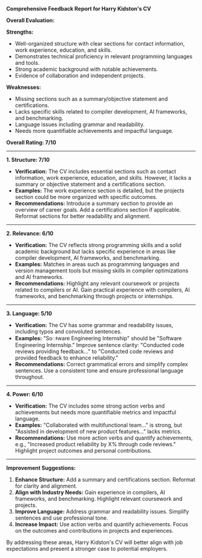 **Comprehensive Feedback Report for Harry Kidston's CV**

**Overall Evaluation:**

**Strengths:**
- Well-organized structure with clear sections for contact information, work experience, education, and skills.
- Demonstrates technical proficiency in relevant programming languages and tools.
- Strong academic background with notable achievements.
- Evidence of collaboration and independent projects.

**Weaknesses:**
- Missing sections such as a summary/objective statement and certifications.
- Lacks specific skills related to compiler development, AI frameworks, and benchmarking.
- Language issues including grammar and readability.
- Needs more quantifiable achievements and impactful language.

**Overall Rating: 7/10**

---

**1. Structure: 7/10**

- **Verification:** The CV includes essential sections such as contact information, work experience, education, and skills. However, it lacks a summary or objective statement and a certifications section.
- **Examples:** The work experience section is detailed, but the projects section could be more organized with specific outcomes.
- **Recommendations:** Introduce a summary section to provide an overview of career goals. Add a certifications section if applicable. Reformat sections for better readability and alignment.

---

**2. Relevance: 6/10**

- **Verification:** The CV reflects strong programming skills and a solid academic background but lacks specific experience in areas like compiler development, AI frameworks, and benchmarking.
- **Examples:** Matches in areas such as programming languages and version management tools but missing skills in compiler optimizations and AI frameworks.
- **Recommendations:** Highlight any relevant coursework or projects related to compilers or AI. Gain practical experience with compilers, AI frameworks, and benchmarking through projects or internships.

---

**3. Language: 5/10**

- **Verification:** The CV has some grammar and readability issues, including typos and convoluted sentences.
- **Examples:** "Soꢁware Engineering Internship" should be "Software Engineering Internship." Improve sentence clarity: "Conducted code reviews providing feedback..." to "Conducted code reviews and provided feedback to enhance reliability."
- **Recommendations:** Correct grammatical errors and simplify complex sentences. Use a consistent tone and ensure professional language throughout.

---

**4. Power: 6/10**

- **Verification:** The CV includes some strong action verbs and achievements but needs more quantifiable metrics and impactful language.
- **Examples:** "Collaborated with multifunctional team..." is strong, but "Assisted in development of new product features..." lacks metrics.
- **Recommendations:** Use more action verbs and quantify achievements, e.g., "Increased product reliability by X% through code reviews." Highlight project outcomes and personal contributions.

---

**Improvement Suggestions:**

1. **Enhance Structure:** Add a summary and certifications section. Reformat for clarity and alignment.
2. **Align with Industry Needs:** Gain experience in compilers, AI frameworks, and benchmarking. Highlight relevant coursework and projects.
3. **Improve Language:** Address grammar and readability issues. Simplify sentences and use professional tone.
4. **Increase Impact:** Use action verbs and quantify achievements. Focus on the outcomes and contributions in projects and experiences.

By addressing these areas, Harry Kidston's CV will better align with job expectations and present a stronger case to potential employers.